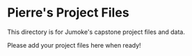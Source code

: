 # Pierre's Project Files

This directory is for Jumoke's capstone project files and data.

Please add your project files here when ready!